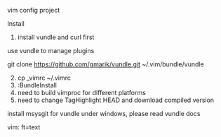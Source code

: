 vim config project

Install

1. install vundle and curl first

use vundle to manage plugins

git clone https://github.com/gmarik/vundle.git ~/.vim/bundle/vundle

2. cp _vimrc ~/.vimrc
3. :BundleInstall
4. need to build vimproc for different platforms
5. need to change TagHighlight HEAD and download compiled version

install msysgit for vundle under windows, please read vundle docs

vim: ft=text
